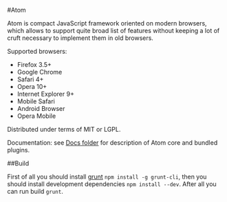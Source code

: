 #Atom

Atom is compact JavaScript framework oriented on modern browsers, which allows
to support quite broad list of features without keeping a lot of cruft necessary
to implement them in old browsers.

Supported browsers:

* Firefox 3.5+
* Google Chrome
* Safari 4+
* Opera 10+
* Internet Explorer 9+
* Mobile Safari
* Android Browser
* Opera Mobile

Distributed under terms of MIT or LGPL.

Documentation: see [Docs folder](/master/Docs) for description of Atom core and bundled plugins.

##Build

First of all you should install [grunt](gruntjs.com) `npm install -g grunt-cli`, then you should install development dependencies `npm install --dev`. After all you can run build `grunt`.

